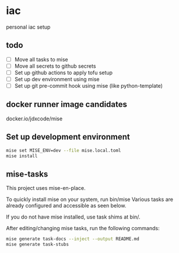 # iac
personal iac setup

## todo

- [ ] Move all tasks to mise
- [ ] Move all secrets to github secrets
- [ ] Set up github actions to apply tofu setup
- [ ] Set up dev environment using mise
- [ ] Set up git pre-commit hook using mise (like python-template)

## docker runner image candidates

docker.io/jdxcode/mise

## Set up development environment

```bash
mise set MISE_ENV=dev --file mise.local.toml
mise install
```

## mise-tasks
This project uses mise-en-place.

To quickly install mise on your system, run bin/mise
Various tasks are already configured and accessible as seen below.

If you do not have mise installed, use task shims at bin/.

After editing/changing mise tasks, run the following commands:

```bash
mise generate task-docs --inject --output README.md
mise generate task-stubs
```

<!-- mise-tasks -->
<!-- /mise-tasks -->
